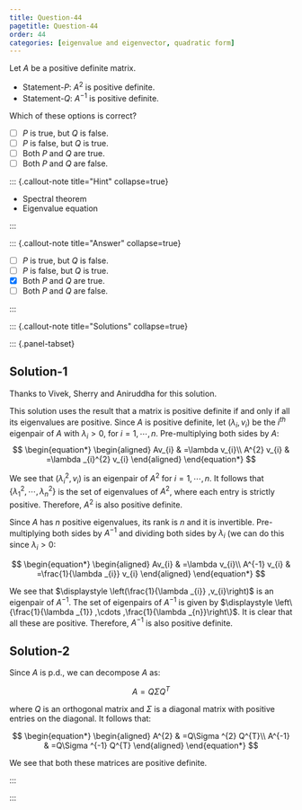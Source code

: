 ```yaml
---
title: Question-44
pagetitle: Question-44
order: 44
categories: [eigenvalue and eigenvector, quadratic form]
---
```


Let $\displaystyle A$ be a positive definite matrix.

- Statement-$P$: $\displaystyle A^{2}$ is positive definite.
- Statement-$Q$: $\displaystyle A^{-1}$ is positive definite.

Which of these options is correct?

- [ ] $P$ is true, but $Q$ is false.
- [ ] $P$ is false, but $Q$ is true.
- [ ] Both $P$ and $Q$ are true.
- [ ] Both $P$ and $Q$ are false.

::: {.callout-note title="Hint" collapse=true}

- Spectral theorem
- Eigenvalue equation

:::

::: {.callout-note title="Answer" collapse=true}

- [ ] $P$ is true, but $Q$ is false.
- [ ] $P$ is false, but $Q$ is true.
- [x] Both $P$ and $Q$ are true.
- [ ] Both $P$ and $Q$ are false.

:::

::: {.callout-note title="Solutions" collapse=true}

::: {.panel-tabset}

## Solution-1

Thanks to Vivek, Sherry and Aniruddha for this solution.

This solution uses the result that a matrix is positive definite if and only if all its eigenvalues are positive. Since $\displaystyle A$ is positive definite, let $\displaystyle ( \lambda _{i} ,v_{i})$ be the $i^{th}$ eigenpair of $\displaystyle A$ with $\lambda_i > 0$, for $\displaystyle i=1,\cdots ,n$. Pre-multiplying both sides by $A$:
$$
\begin{equation*}
\begin{aligned}
Av_{i} & =\lambda v_{i}\\
A^{2} v_{i} & =\lambda _{i}^{2} v_{i}
\end{aligned}
\end{equation*}
$$

We see that $\displaystyle \left( \lambda _{i}^{2} ,v_{i}\right)$ is an eigenpair of $\displaystyle A^{2}$ for $\displaystyle i=1,\cdots ,n$. It follows that $\displaystyle \left\{\lambda _{1}^{2} ,\cdots ,\lambda _{n}^{2}\right\}$ is the set of eigenvalues of $\displaystyle A^{2}$, where each entry is strictly positive. Therefore, $\displaystyle A^{2}$ is also positive definite.

Since $\displaystyle A$ has $\displaystyle n$ positive eigenvalues, its rank is $\displaystyle n$ and it is invertible. Pre-multiplying both sides by $A^{-1}$ and dividing both sides by $\lambda_i$ (we can do this since $\lambda_i > 0$:

$$
\begin{equation*}
\begin{aligned}
Av_{i} & =\lambda v_{i}\\
A^{-1} v_{i} & =\frac{1}{\lambda _{i}} v_{i}
\end{aligned}
\end{equation*}
$$

We see that $\displaystyle \left(\frac{1}{\lambda _{i}} ,v_{i}\right)$ is an eigenpair of $\displaystyle A^{-1}$. The set of eigenpairs of $\displaystyle A^{-1}$ is given by $\displaystyle \left\{\frac{1}{\lambda _{1}} ,\cdots ,\frac{1}{\lambda _{n}}\right\}$. It is clear that all these are positive. Therefore, $\displaystyle A^{-1}$ is also positive definite.

## Solution-2

Since $\displaystyle A$ is p.d., we can decompose $\displaystyle A$ as:

$$
\begin{equation*}
A=Q\Sigma Q^{T}
\end{equation*}
$$

where $\displaystyle Q$ is an orthogonal matrix and $\Sigma$ is a diagonal matrix with positive entries on the diagonal. It follows that:

$$
\begin{equation*}
\begin{aligned}
A^{2} & =Q\Sigma ^{2} Q^{T}\\
A^{-1} & =Q\Sigma ^{-1} Q^{T}
\end{aligned}
\end{equation*}
$$

We see that both these matrices are positive definite.

:::

:::
